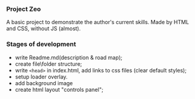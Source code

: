 ### Project Zeo

A basic project to demonstrate the author's current skills. Made by HTML and CSS, without JS (almost). 

### Stages of development

- write Readme.md(description & road map);
- create file\folder structure;
- write `<head>` in index.html, add links to css files (clear default styles);
- setup loader overlay.
- add background image
- create html layout "controls panel";

